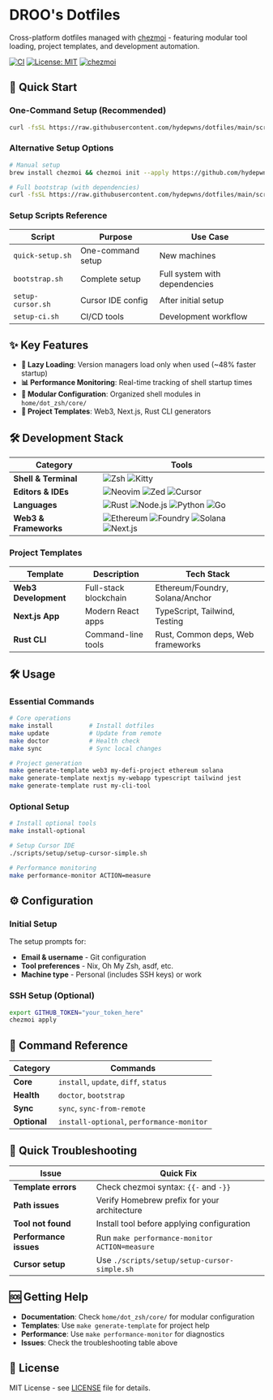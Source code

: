 # DROO's Dotfiles

Cross-platform dotfiles managed with [chezmoi](https://www.chezmoi.io/) - featuring modular tool loading, project templates, and development automation.

[![CI](https://github.com/hydepwns/dotfiles/workflows/CI/badge.svg)](https://github.com/hydepwns/dotfiles/actions/workflows/ci.yml)
[![License: MIT](https://img.shields.io/badge/License-MIT-yellow.svg)](https://opensource.org/licenses/MIT)
[![chezmoi](https://img.shields.io/badge/chezmoi-managed-blue.svg)](https://www.chezmoi.io/)

## 🚀 Quick Start

### One-Command Setup (Recommended)

```bash
curl -fsSL https://raw.githubusercontent.com/hydepwns/dotfiles/main/scripts/setup/quick-setup.sh | bash
```

### Alternative Setup Options

```bash
# Manual setup
brew install chezmoi && chezmoi init --apply https://github.com/hydepwns/dotfiles.git

# Full bootstrap (with dependencies)
curl -fsSL https://raw.githubusercontent.com/hydepwns/dotfiles/main/scripts/setup/bootstrap.sh | bash
```

### Setup Scripts Reference

| Script | Purpose | Use Case |
|--------|---------|----------|
| `quick-setup.sh` | One-command setup | New machines |
| `bootstrap.sh` | Complete setup | Full system with dependencies |
| `setup-cursor.sh` | Cursor IDE config | After initial setup |
| `setup-ci.sh` | CI/CD tools | Development workflow |

## ✨ Key Features

- **🚀 Lazy Loading**: Version managers load only when used (~48% faster startup)
- **📊 Performance Monitoring**: Real-time tracking of shell startup times
- **🧩 Modular Configuration**: Organized shell modules in `home/dot_zsh/core/`
- **🎯 Project Templates**: Web3, Next.js, Rust CLI generators

## 🛠️ Development Stack

| Category | Tools |
|----------|-------|
| **Shell & Terminal** | ![Zsh](https://img.shields.io/badge/Zsh-1.2.0-000000?style=flat&logo=gnu-bash&logoColor=white) ![Kitty](https://img.shields.io/badge/Kitty-0.30.1-000000?style=flat&logo=kitty&logoColor=white) |
| **Editors & IDEs** | ![Neovim](https://img.shields.io/badge/Neovim-57C3C2?style=flat&logo=neovim&logoColor=white) ![Zed](https://img.shields.io/badge/Zed-000000?style=flat&logo=zed&logoColor=white) ![Cursor](https://img.shields.io/badge/Cursor-000000?style=flat&logo=cursor&logoColor=white) |
| **Languages** | ![Rust](https://img.shields.io/badge/Rust-000000?style=flat&logo=rust&logoColor=white) ![Node.js](https://img.shields.io/badge/Node.js-339933?style=flat&logo=nodedotjs&logoColor=white) ![Python](https://img.shields.io/badge/Python-3776AB?style=flat&logo=python&logoColor=white) ![Go](https://img.shields.io/badge/Go-00ADD8?style=flat&logo=go&logoColor=white) |
| **Web3 & Frameworks** | ![Ethereum](https://img.shields.io/badge/Ethereum-3C3C3D?style=flat&logo=ethereum&logoColor=white) ![Foundry](https://img.shields.io/badge/Foundry-000000?style=flat&logo=foundry&logoColor=white) ![Solana](https://img.shields.io/badge/Solana-14F46D?style=flat&logo=solana&logoColor=white) ![Next.js](https://img.shields.io/badge/Next.js-000000?style=flat&logo=nextdotjs&logoColor=white) |

### Project Templates

| Template | Description | Tech Stack |
|----------|-------------|------------|
| **Web3 Development** | Full-stack blockchain | Ethereum/Foundry, Solana/Anchor |
| **Next.js App** | Modern React apps | TypeScript, Tailwind, Testing |
| **Rust CLI** | Command-line tools | Rust, Common deps, Web frameworks |

## 🛠️ Usage

### Essential Commands

```bash
# Core operations
make install          # Install dotfiles
make update           # Update from remote
make doctor           # Health check
make sync             # Sync local changes

# Project generation
make generate-template web3 my-defi-project ethereum solana
make generate-template nextjs my-webapp typescript tailwind jest
make generate-template rust my-cli-tool
```

### Optional Setup

```bash
# Install optional tools
make install-optional

# Setup Cursor IDE
./scripts/setup/setup-cursor-simple.sh

# Performance monitoring
make performance-monitor ACTION=measure
```

## ⚙️ Configuration

### Initial Setup

The setup prompts for:

- **Email & username** - Git configuration
- **Tool preferences** - Nix, Oh My Zsh, asdf, etc.
- **Machine type** - Personal (includes SSH keys) or work

### SSH Setup (Optional)

```bash
export GITHUB_TOKEN="your_token_here"
chezmoi apply
```

## 🔧 Command Reference

| Category | Commands |
|----------|---------|
| **Core** | `install`, `update`, `diff`, `status` |
| **Health** | `doctor`, `bootstrap` |
| **Sync** | `sync`, `sync-from-remote` |
| **Optional** | `install-optional`, `performance-monitor` |

## 🚨 Quick Troubleshooting

| Issue | Quick Fix |
|-------|-----------|
| **Template errors** | Check chezmoi syntax: `{{-` and `-}}` |
| **Path issues** | Verify Homebrew prefix for your architecture |
| **Tool not found** | Install tool before applying configuration |
| **Performance issues** | Run `make performance-monitor ACTION=measure` |
| **Cursor setup** | Use `./scripts/setup/setup-cursor-simple.sh` |

## 🆘 Getting Help

- **Documentation**: Check `home/dot_zsh/core/` for modular configuration
- **Templates**: Use `make generate-template` for project help
- **Performance**: Use `make performance-monitor` for diagnostics
- **Issues**: Check the troubleshooting table above

## 📄 License

MIT License - see [LICENSE](LICENSE) file for details.
